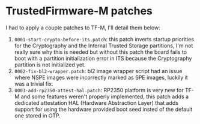 # TrustedFirmware-M patches

I had to apply a couple patches to TF-M, I'll detail them below:

1. `0001-start-crypto-before-its.patch`: this patch inverts startup priorities for the Cryptography and the Internal Trusted Storage partitions, I'm not really sure why this is needed but without this patch the board fails to boot with a partition initialization error in ITS because the Cryptography partition is not initialized yet.
2. `0002-fix-bl2-wrapper.patch`: bl2 image wrapper script had an issue where NSPE images were incorrectly marked as SPE images, luckily it was a trivial fix.
3. `0003-add-rp2350-attest-hal.patch`: RP2350 platform is very new for TF-M and some features weren't properly implemented, this patch adds a dedicated attestation HAL (Hardware Abstraction Layer) that adds support for using the hardware provided boot seed insted of the default one stored in OTP.
